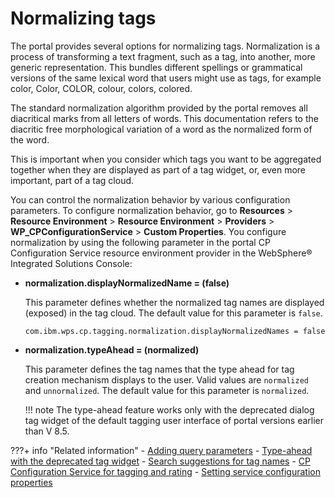 # Normalizing tags

The portal provides several options for normalizing tags. Normalization is a process of transforming a text fragment, such as a tag, into another, more generic representation. This bundles different spellings or grammatical versions of the same lexical word that users might use as tags, for example color, Color, COLOR, colour, colors, colored.

The standard normalization algorithm provided by the portal removes all diacritical marks from all letters of words. This documentation refers to the diacritic free morphological variation of a word as the normalized form of the word.

This is important when you consider which tags you want to be aggregated together when they are displayed as part of a tag widget, or, even more important, part of a tag cloud.

You can control the normalization behavior by various configuration parameters. To configure normalization behavior, go to **Resources** \> **Resource Environment** \> **Resource Environment** \> **Providers** \> **WP_CPConfigurationService** \> **Custom Properties**. You configure normalization by using the following parameter in the portal CP Configuration Service resource environment provider in the WebSphere® Integrated Solutions Console:

-   **normalization.displayNormalizedName = \(false\)**

    This parameter defines whether the normalized tag names are displayed \(exposed\) in the tag cloud. The default value for this parameter is `false`.

    `com.ibm.wps.cp.tagging.normalization.displayNormalizedNames = false`

-   **normalization.typeAhead = \(normalized\)**

    This parameter defines the tag names that the type ahead for tag creation mechanism displays to the user. Valid values are `normalized` and `unnormalized`. The default value for this parameter is `normalized`.

    !!! note
        The type-ahead feature works only with the deprecated dialog tag widget of the default tagging user interface of portal versions earlier than V 8.5.



???+ info "Related information"
    - [Adding query parameters](../dev_tagging_and_rating/rest_api/tag_rate_api_rest_add_qparms.md)
    - [Type-ahead with the deprecated tag widget](../dev_tagging_and_rating/rest_api/other_queries/tag_rate_api_rest_oth_qu_typahed.md)
    - [Search suggestions for tag names](../dev_tagging_and_rating/rest_api/other_queries/tag_rate_api_rest_oth_qu_opsrchsug.md)
    - [CP Configuration Service for tagging and rating](../../../deploy_dx/manage/config_portal_behavior/service_config_properties/portal_svc_cfg/cp_cfg_svc/index.md)
    - [Setting service configuration properties](../../../deploy_dx/manage/config_portal_behavior/service_config_properties/index.md)


